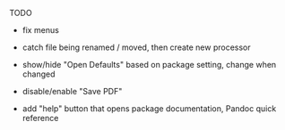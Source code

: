 TODO

-   fix menus

-   catch file being renamed / moved, then create new processor

-   show/hide "Open Defaults" based on package setting, change when changed

-   disable/enable "Save PDF"

-   add "help" button that opens package documentation, Pandoc quick reference
